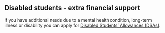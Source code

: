 ## Disabled students - extra financial support

If you have additional needs due to a mental health condition, long-term
illness or disability you can apply for
[Disabled Students’ Allowances (DSAs)](https://www.gov.uk/disabled-students-allowances-dsas/how-to-claim).
